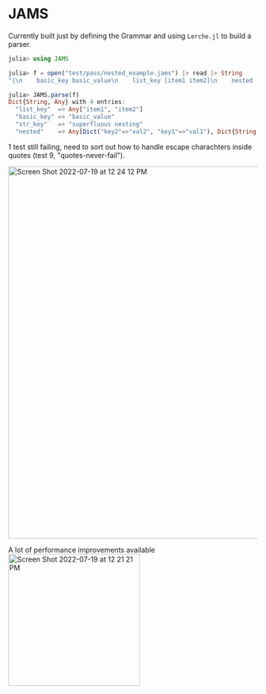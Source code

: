 # JAMS

Currently built just by defining the Grammar and using `Lerche.jl` to build a parser.

```julia
julia> using JAMS

julia> f = open("test/pass/nested_example.jams") |> read |> String
"{\n    basic_key basic_value\n    list_key [item1 item2]\n    nested [\n        {\n            key1 val1 \n            key2 val2\n        }\n        {\n            key3 [val3 val4]\n        }\n    ]\n    str_key \"superfluous nesting\"\n}\n"

julia> JAMS.parse(f)
Dict{String, Any} with 4 entries:
  "list_key"  => Any["item1", "item2"]
  "basic_key" => "basic_value"
  "str_key"   => "superfluous nesting"
  "nested"    => Any[Dict("key2"=>"val2", "key1"=>"val1"), Dict{String, …
```

1 test still failing, need to sort out how to handle escape charachters inside quotes (test 9, "quotes-never-fail").

<img width="751" alt="Screen Shot 2022-07-19 at 12 24 12 PM" src="https://user-images.githubusercontent.com/12162406/179832064-c7cd2b52-46c4-45fb-8c0a-06a141b09ee5.png">

A lot of performance improvements available
<img width="266" alt="Screen Shot 2022-07-19 at 12 21 21 PM" src="https://user-images.githubusercontent.com/12162406/179831686-71a06f3c-ddc9-45b8-82ab-cb1a9bc2c62b.png">
